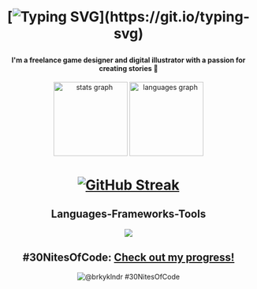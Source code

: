 <div>
<h1 align="center">
    
[![Typing SVG](https://readme-typing-svg.demolab.com?&size=45&font=Quicksand&pause=1000&color=FFA904&center=true&vCenter=true&random=false&width=700&height=70&lines=Hello!+I+am+Berkay+%F0%9F%98%8A;Welcome+to+My+GitHub+Space!)](https://git.io/typing-svg)

</h1>

<div>
  <h4 align="center">I'm a freelance game designer and digital illustrator with a passion for creating stories 💖</h4> 
</div>  

<div align="center">
    <img src="https://github-readme-stats.vercel.app/api?username=kalenderberkay&hide_title=false&hide_rank=false&show_icons=true&include_all_commits=true&count_private=true&disable_animations=false&theme=radical&locale=en&hide_border=false&order=1" height="150" alt="stats graph"  />
    <img src="https://github-readme-stats.vercel.app/api/top-langs?username=kalenderberkay&locale=en&hide_title=false&layout=compact&card_width=320&langs_count=5&theme=radical&hide_border=false&order=2" height="150" alt="languages graph"  />

<h1 align="center">    
  
[![GitHub Streak](https://github-readme-streak-stats.herokuapp.com?user=kalenderberkay&theme=dark&mode=weekly)](https://git.io/streak-stats)

</h1>

  <h2 align="center"> Languages-Frameworks-Tools </h2>
  <p align="center">
    <a href="https://skillicons.dev">
      <img src="https://skillicons.dev/icons?i=git,unity,vscode,blender,github,ps,ai,lua,py,js,html,c,notion" />
    </a>
  </p>
</div>

<div align="center">
  
## #30NitesOfCode: [Check out my progress!](https://www.codedex.io/@brkyklndr/30-nites-of-code)  
  ![@brkyklndr #30NitesOfCode](https://www.codedex.io/api/petStatus?user=brkyklndr)

</div>
  
